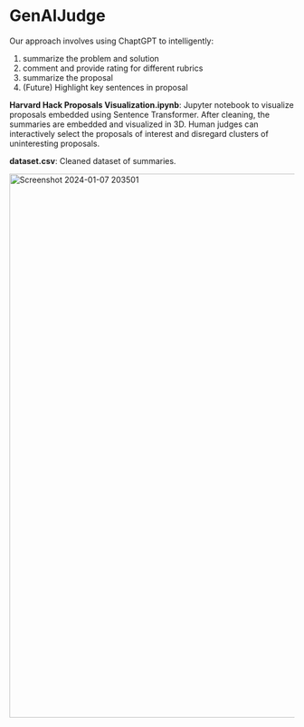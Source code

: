# GenAIJudge

Our approach involves using ChaptGPT to intelligently: 
1. summarize the problem and solution
2. ⁠comment and provide rating for different rubrics 
3. ⁠summarize the proposal 
4. ⁠(Future) Highlight key sentences in proposal 

**Harvard Hack Proposals Visualization.ipynb**: Jupyter notebook to visualize proposals embedded using Sentence Transformer. After cleaning, the summaries are embedded and visualized in 3D. Human judges can interactively select the proposals of interest and disregard clusters of uninteresting proposals.

**dataset.csv**: Cleaned dataset of summaries.

<img width="960" alt="Screenshot 2024-01-07 203501" src="https://github.com/johri-lab/GenAIJudge/assets/26346395/24bbeee6-b18f-4982-8840-5470810b3197">

